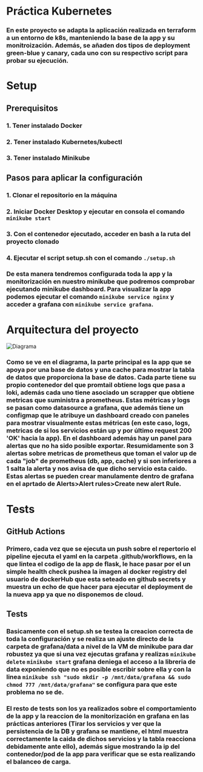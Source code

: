 # Práctica Kubernetes
### En este proyecto se adapta la aplicación realizada en terraform a un entorno de k8s, manteniendo la base de la app y su monitroización. Además, se añaden dos tipos de deployment green-blue y canary, cada uno con su respectivo script para probar su ejecución.
# Setup
## Prerequisitos
### 1. Tener instalado Docker
### 2. Tener instalado Kubernetes/kubectl
### 3. Tener instalado Minikube
## Pasos para aplicar la configuración
### 1. Clonar el repositorio en la máquina
### 2. Iniciar Docker Desktop y ejecutar en consola el comando `minikube start`
### 3. Con el contenedor ejecutado, acceder en bash a la ruta del proyecto clonado
### 4. Ejecutar el script setup.sh con el comando `./setup.sh`
### De esta manera tendremos configurada toda la app y la monitorización en nuestro minikube que podremos comprobar ejecutando minikube dashboard. Para visualizar la app podemos ejecutar el comando `minikube service nginx` y acceder a grafana con `minikube service grafana`.
# Arquitectura del proyecto
![Diagrama](https://i.imgur.com/pBrKD9j.png)

### Como se ve en el diagrama, la parte principal es la app que se apoya por una base de datos y una cache para mostrar la tabla de datos que proporciona la base de datos. Cada parte tiene su propio contenedor del que promtail obtiene logs que pasa a loki, además cada uno tiene asociado un scrapper que obtiene metricas que suministra a prometheus. Estas métricas y logs se pasan como datasource a grafana, que además tiene un configmap que le atribuye un dashboard creado con paneles para mostrar visualmente estas métricas (en este caso, logs, metricas de si los servicios están up y por último request 200 'OK' hacia la app). En el dashboard además hay un panel para alertas que no ha sido posible exportar. Resumidamente son 3 alertas sobre metricas de prometheus que toman el valor up de cada "job" de prometheus (db, app, cache) y si son inferiores a 1 salta la alerta y nos avisa de que dicho servicio esta caido. Estas alertas se pueden crear manulamente dentro de grafana en el aprtado de Alerts>Alert rules>Create new alert Rule.

# Tests
## GitHub Actions
### Primero, cada vez que se ejecuta un push sobre el repertorio el pipeline ejecuta el yaml en la carpeta .github/workflows, en la que lintea el codigo de la app de flask, le hace pasar por el un simple health check pushea la imagen al docker registry del usuario de dockerHub que esta seteado en github secrets y muestra un echo de que hacer para ejecutar el deployment de la nueva app ya que no disponemos de cloud.
## Tests
### Basicamente con el setup.sh se testea la creacion correcta de toda la configuración y se realiza un ajuste directo de la carpeta de grafana/data a nivel de la VM de minikube para dar robustez ya que si una vez ejecutas grafana y realizas `minikube delete` `minikube start` grafana deniega el acceso a la libreria de data exponiendo que no es posible escribir sobre ella y con la linea `minikube ssh "sudo mkdir -p /mnt/data/grafana && sudo chmod 777 /mnt/data/grafana"` se configura para que este problema no se de.
### El resto de tests son los ya realizados sobre el comportamiento de la app y la reaccion de la monitorización en grafana en las prácticas anteriores (Tirar los servicios y ver que la persistencia de la DB y grafana se mantiene, el html muestra correctamente la caida de dichos servicios y la tabla reacciona debidamente ante ello), además sigue mostrando la ip del contenedor/pod de la app para verificar que se esta realizando el balanceo de carga.
